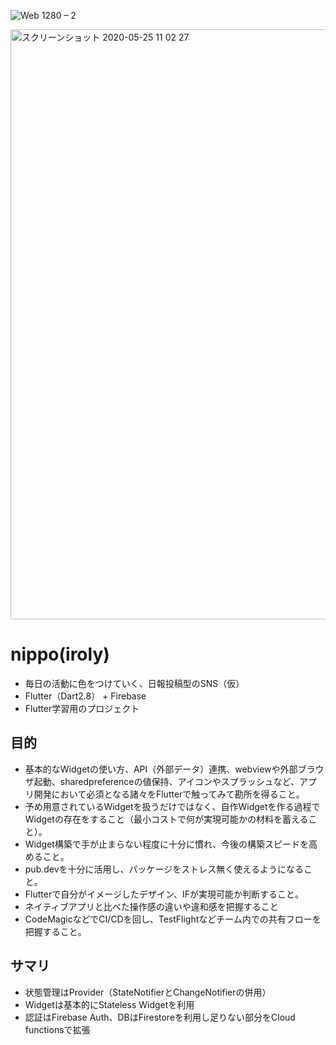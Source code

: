 ![Web 1280 – 2](https://user-images.githubusercontent.com/12729025/81501633-69178700-9314-11ea-99db-a808c5ffa41b.png)

<img width="944" alt="スクリーンショット 2020-05-25 11 02 27" src="https://user-images.githubusercontent.com/12729025/82771494-3e324480-9e77-11ea-899d-4d2bb3b41cd9.png">

# nippo(iroly)
* 毎日の活動に色をつけていく、日報投稿型のSNS（仮）
* Flutter（Dart2.8） + Firebase
* Flutter学習用のプロジェクト

## 目的
* 基本的なWidgetの使い方、API（外部データ）連携、webviewや外部ブラウザ起動、sharedpreferenceの値保持、アイコンやスプラッシュなど、アプリ開発において必須となる諸々をFlutterで触ってみて勘所を得ること。
* 予め用意されているWidgetを扱うだけではなく、自作Widgetを作る過程でWidgetの存在をすること（最小コストで何が実現可能かの材料を蓄えること）。
* Widget構築で手が止まらない程度に十分に慣れ、今後の構築スピードを高めること。
* pub.devを十分に活用し、パッケージをストレス無く使えるようになること。
* Flutterで自分がイメージしたデザイン、IFが実現可能か判断すること。
* ネイティブアプリと比べた操作感の違いや違和感を把握すること
* CodeMagicなどでCI/CDを回し、TestFlightなどチーム内での共有フローを把握すること。

## サマリ
* 状態管理はProvider（StateNotifierとChangeNotifierの併用）
* Widgetは基本的にStateless Widgetを利用
* 認証はFirebase Auth、DBはFirestoreを利用し足りない部分をCloud functionsで拡張

